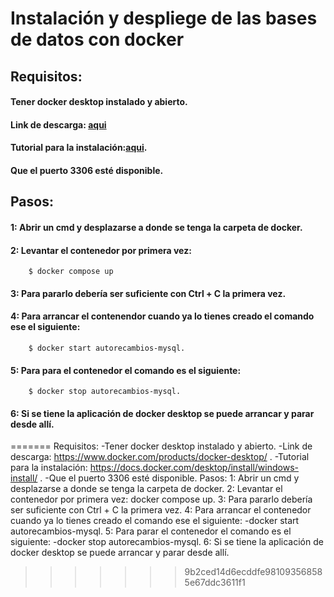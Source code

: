 # Instalación y despliege de las bases de datos con docker

## Requisitos:
#### Tener docker desktop instalado y abierto.
#### Link de descarga: [aqui](https://www.docker.com/products/docker-desktop/)
#### Tutorial para la instalación:[aqui](https://docs.docker.com/desktop/install/windows-install/).
#### Que el puerto 3306 esté disponible.

## Pasos:
#### 1: Abrir un cmd y desplazarse a donde se tenga la carpeta de docker.
#### 2: Levantar el contenedor por primera vez:
```
    $ docker compose up 
```    
#### 3: Para pararlo debería ser suficiente con Ctrl + C la primera vez.
#### 4: Para arrancar el contenendor cuando ya lo tienes creado el comando ese el siguiente:
```
    $ docker start autorecambios-mysql.
```  
#### 5: Para  para el contenedor el comando es el siguiente:
```
    $ docker stop autorecambios-mysql.
```  
#### 6: Si se tiene la aplicación de docker desktop se puede arrancar y parar desde allí.
=======
    Requisitos:
        -Tener docker desktop instalado y abierto.
        -Link de descarga: https://www.docker.com/products/docker-desktop/ .
        -Tutorial para la instalación: https://docs.docker.com/desktop/install/windows-install/ .
        -Que el puerto 3306 esté disponible.
    Pasos:
        1: Abrir un cmd y desplazarse a donde se tenga la carpeta de docker.
        2: Levantar el contenedor por primera vez: docker compose up.
        3: Para pararlo debería ser suficiente con Ctrl + C la primera vez.
        4: Para arrancar el contenedor cuando ya lo tienes creado el comando ese el siguiente:
            -docker start autorecambios-mysql.
        5: Para parar el contenedor el comando es el siguiente:
            -docker stop autorecambios-mysql.
        6: Si se tiene la aplicación de docker desktop se puede arrancar y parar desde allí.
>>>>>>> 9b2ced14d6ecddfe981093568585e67ddc3611f1
